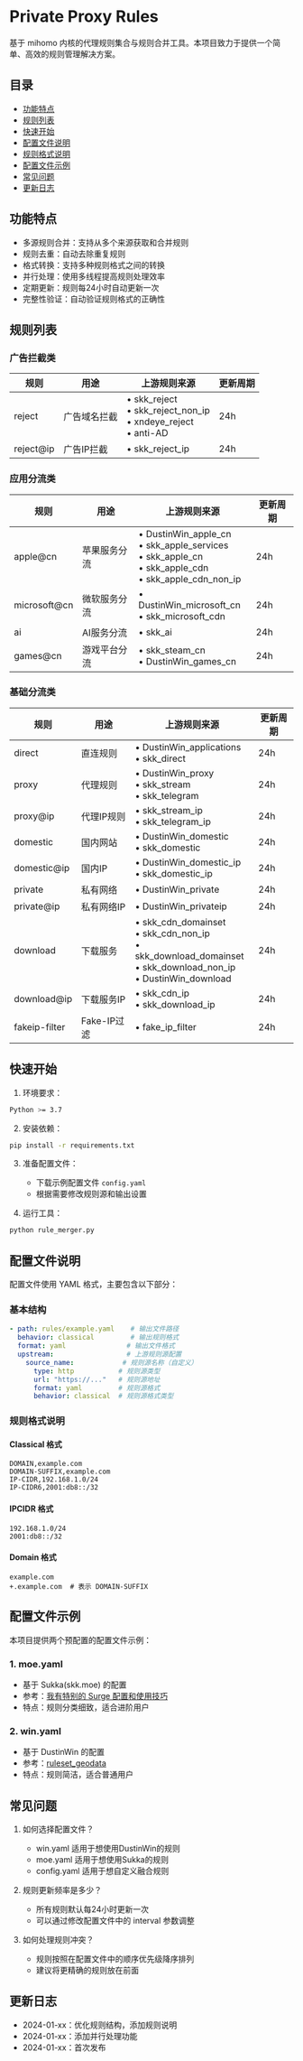 # Private Proxy Rules

基于 mihomo 内核的代理规则集合与规则合并工具。本项目致力于提供一个简单、高效的规则管理解决方案。

## 目录

- [功能特点](#功能特点)
- [规则列表](#规则列表)
- [快速开始](#快速开始)
- [配置文件说明](#配置文件说明)
- [规则格式说明](#规则格式说明)
- [配置文件示例](#配置文件示例)
- [常见问题](#常见问题)
- [更新日志](#更新日志)

## 功能特点

- 多源规则合并：支持从多个来源获取和合并规则
- 规则去重：自动去除重复规则
- 格式转换：支持多种规则格式之间的转换
- 并行处理：使用多线程提高规则处理效率
- 定期更新：规则每24小时自动更新一次
- 完整性验证：自动验证规则格式的正确性

## 规则列表

### 广告拦截类
| 规则          | 用途           | 上游规则来源 | 更新周期 |
| ------------- | -------------- | ------------ | -------- |
| reject        | 广告域名拦截   | • skk_reject<br>• skk_reject_non_ip<br>• xndeye_reject<br>• anti-AD | 24h |
| reject@ip     | 广告IP拦截     | • skk_reject_ip | 24h |

### 应用分流类
| 规则          | 用途           | 上游规则来源 | 更新周期 |
| ------------- | -------------- | ------------ | -------- |
| apple@cn      | 苹果服务分流   | • DustinWin_apple_cn<br>• skk_apple_services<br>• skk_apple_cn<br>• skk_apple_cdn<br>• skk_apple_cdn_non_ip | 24h |
| microsoft@cn  | 微软服务分流   | • DustinWin_microsoft_cn<br>• skk_microsoft_cdn | 24h |
| ai            | AI服务分流     | • skk_ai | 24h |
| games@cn      | 游戏平台分流   | • skk_steam_cn<br>• DustinWin_games_cn | 24h |

### 基础分流类
| 规则          | 用途           | 上游规则来源 | 更新周期 |
| ------------- | -------------- | ------------ | -------- |
| direct        | 直连规则       | • DustinWin_applications<br>• skk_direct | 24h |
| proxy         | 代理规则       | • DustinWin_proxy<br>• skk_stream<br>• skk_telegram | 24h |
| proxy@ip      | 代理IP规则     | • skk_stream_ip<br>• skk_telegram_ip | 24h |
| domestic      | 国内网站       | • DustinWin_domestic<br>• skk_domestic | 24h |
| domestic@ip   | 国内IP         | • DustinWin_domestic_ip<br>• skk_domestic_ip | 24h |
| private       | 私有网络       | • DustinWin_private | 24h |
| private@ip    | 私有网络IP     | • DustinWin_privateip | 24h |
| download      | 下载服务       | • skk_cdn_domainset<br>• skk_cdn_non_ip<br>• skk_download_domainset<br>• skk_download_non_ip<br>• DustinWin_download | 24h |
| download@ip   | 下载服务IP     | • skk_cdn_ip<br>• skk_download_ip | 24h |
| fakeip-filter | Fake-IP过滤    | • fake_ip_filter | 24h |

## 快速开始

1. 环境要求：
```bash
Python >= 3.7
```

2. 安装依赖：
```bash
pip install -r requirements.txt
```

3. 准备配置文件：
   - 下载示例配置文件 `config.yaml`
   - 根据需要修改规则源和输出设置

4. 运行工具：
```bash
python rule_merger.py
```

## 配置文件说明

配置文件使用 YAML 格式，主要包含以下部分：

### 基本结构
```yaml
- path: rules/example.yaml    # 输出文件路径
  behavior: classical         # 输出规则格式
  format: yaml               # 输出文件格式
  upstream:                  # 上游规则源配置
    source_name:            # 规则源名称（自定义）
      type: http           # 规则源类型
      url: "https://..."   # 规则源地址
      format: yaml         # 规则源格式
      behavior: classical  # 规则源格式类型
```

### 规则格式说明

#### Classical 格式
```
DOMAIN,example.com
DOMAIN-SUFFIX,example.com
IP-CIDR,192.168.1.0/24
IP-CIDR6,2001:db8::/32
```

#### IPCIDR 格式
```
192.168.1.0/24
2001:db8::/32
```

#### Domain 格式
```
example.com
+.example.com  # 表示 DOMAIN-SUFFIX
```

## 配置文件示例

本项目提供两个预配置的配置文件示例：

### 1. moe.yaml
- 基于 Sukka(skk.moe) 的配置
- 参考：[我有特别的 Surge 配置和使用技巧](https://blog.skk.moe/post/i-have-my-unique-surge-setup/)
- 特点：规则分类细致，适合进阶用户

### 2. win.yaml
- 基于 DustinWin 的配置
- 参考：[ruleset_geodata](https://github.com/DustinWin/ruleset_geodata)
- 特点：规则简洁，适合普通用户

## 常见问题

1. 如何选择配置文件？
   - win.yaml 适用于想使用DustinWin的规则
   - moe.yaml 适用于想使用Sukka的规则
   - config.yaml 适用于想自定义融合规则

2. 规则更新频率是多少？
   - 所有规则默认每24小时更新一次
   - 可以通过修改配置文件中的 interval 参数调整

3. 如何处理规则冲突？
   - 规则按照在配置文件中的顺序优先级降序排列
   - 建议将更精确的规则放在前面

## 更新日志

- 2024-01-xx：优化规则结构，添加规则说明
- 2024-01-xx：添加并行处理功能
- 2024-01-xx：首次发布